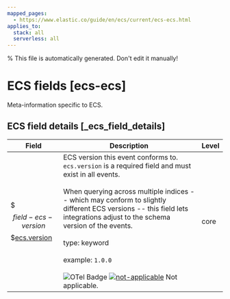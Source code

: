 ```yaml
---
mapped_pages:
  - https://www.elastic.co/guide/en/ecs/current/ecs-ecs.html
applies_to:
  stack: all
  serverless: all
---
```

% This file is automatically generated. Don't edit it manually!

# ECS fields [ecs-ecs]

Meta-information specific to ECS.

## ECS field details [_ecs_field_details]

| Field | Description | Level |
| --- | --- | --- |
| $$$field-ecs-version$$$[ecs.version](#field-ecs-version) | ECS version this event conforms to. `ecs.version` is a required field and must exist in all events.<br><br>When querying across multiple indices -- which may conform to slightly different ECS versions -- this field lets integrations adjust to the schema version of the events.<br><br>type: keyword<br><br>example: `1.0.0`<br><br>![OTel Badge](https://img.shields.io/badge/OpenTelemetry-4a5ca6?style=flat&logo=opentelemetry) [![not-applicable](https://img.shields.io/badge/n%2Fa-f2f4fb?style=flat)](/reference/ecs-opentelemetry.md#ecs-opentelemetry-relation) Not applicable. | core |


